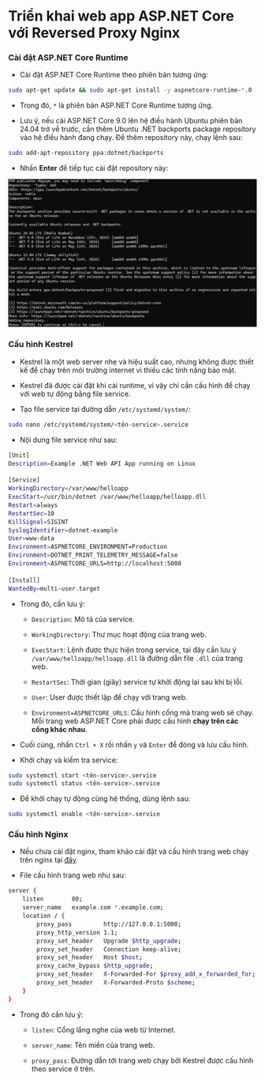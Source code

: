 # Triển khai web app ASP.NET Core với Reversed Proxy Nginx

### Cài đặt ASP.NET Core Runtime

- Cài đặt ASP.NET Core Runtime theo phiên bản tương ứng:

```sh
sudo apt-get update && sudo apt-get install -y aspnetcore-runtime-*.0
```

- Trong đó, ```*``` là phiên bản ASP.NET Core Runtime tương ứng.

- Lưu ý, nếu cài ASP.NET Core 9.0 lên hệ điều hành Ubuntu phiên bản 24.04 trở về trước, cần thêm Ubuntu .NET backports package repository vào hệ điều hành đang chạy. Để thêm repository này, chạy lệnh sau:

```sh
sudo add-apt-repository ppa:dotnet/backports
```

- Nhấn **Enter** để tiếp tục cài đặt repository này:

![image](./images/Cài%20đặt%20ASP.NET%20Core%20Runtime%209.0.png)

### Cấu hình Kestrel

- Kestrel là một web server nhẹ và hiệu suất cao, nhưng không được thiết kế để chạy trên môi trường internet vì thiếu các tính năng bảo mật.

- Kestrel đã được cài đặt khi cài runtime, vì vậy chỉ cần cấu hình để chạy với web tự động bằng file service.

- Tạo file service tại đường dẫn ```/etc/systemd/system/```:

```sh
sudo nano /etc/systemd/system/<tên-service>.service
```

- Nội dung file service như sau:

```sh
[Unit]
Description=Example .NET Web API App running on Linux

[Service]
WorkingDirectory=/var/www/helloapp
ExecStart=/usr/bin/dotnet /var/www/helloapp/helloapp.dll
Restart=always
RestartSec=10
KillSignal=SIGINT
SyslogIdentifier=dotnet-example
User=www-data
Environment=ASPNETCORE_ENVIRONMENT=Production
Environment=DOTNET_PRINT_TELEMETRY_MESSAGE=false
Environment=ASPNETCORE_URLS=http://localhost:5000

[Install]
WantedBy=multi-user.target
```

- Trong đó, cần lưu ý:

    - ```Description```: Mô tả của service.

    - ```WorkingDirectory```: Thư mục hoạt động của trang web.

    - ```ExecStart```: Lệnh được thực hiện trong service, tại đây cần lưu ý ```/var/www/helloapp/helloapp.dll``` là đường dẫn file ```.dll``` của trang web.

    - ```RestartSec```: Thời gian (giây) service tự khởi động lại sau khi bị lỗi.

    - ```User```: User được thiết lập để chạy với trang web.

    - ```Environment=ASPNETCORE_URLS```: Cấu hình cổng mà trang web sẽ chạy. Mỗi trang web ASP.NET Core phải được cấu hình **chạy trên các cổng khác nhau**.

- Cuối cùng, nhấn ```Ctrl + X``` rồi nhấn ```y``` và ```Enter``` để đóng và lưu cấu hình.

- Khởi chạy và kiểm tra service:

```sh
sudo systemctl start <tên-service>.service
sudo systemctl status <tên-service>.service
```

- Để khởi chạy tự động cùng hệ thống, dùng lệnh sau:

```sh
sudo systemctl enable <tên-service>.service
```

### Cấu hình Nginx

- Nếu chưa cài đặt nginx, tham khảo cài đặt và cấu hình trang web chạy trên nginx tại [đây](https://github.com/quyen0508/trienkhaihethong/blob/main/Linux/Ubuntu/C%C3%A0i%20%C4%91%E1%BA%B7t%20v%C3%A0%20c%E1%BA%A5u%20h%C3%ACnh%20Nginx/C%C3%A0i%20%C4%91%E1%BA%B7t%20v%C3%A0%20c%E1%BA%A5u%20h%C3%ACnh%20Nginx.md).

- File cấu hình trang web như sau:

```sh
server {
    listen        80;
    server_name   example.com *.example.com;
    location / {
        proxy_pass         http://127.0.0.1:5000;
        proxy_http_version 1.1;
        proxy_set_header   Upgrade $http_upgrade;
        proxy_set_header   Connection keep-alive;
        proxy_set_header   Host $host;
        proxy_cache_bypass $http_upgrade;
        proxy_set_header   X-Forwarded-For $proxy_add_x_forwarded_for;
        proxy_set_header   X-Forwarded-Proto $scheme;
    }
}
```

- Trong đó cần lưu ý:

    - ```listen```: Cổng lắng nghe của web từ Internet.

    - ```server_name```: Tên miền của trang web.

    - ```proxy_pass```: Đường dẫn tới trang web chạy bởi Kestrel được cấu hình theo service ở trên.
